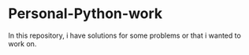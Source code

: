 # Personal-Python-work
In this repository, i have solutions for some problems or that i wanted to work on.
